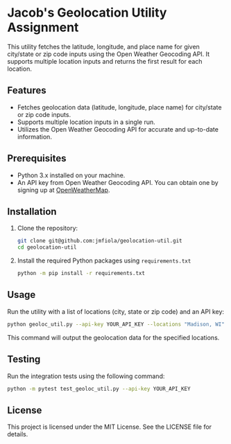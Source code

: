 # Jacob's Geolocation Utility Assignment

This utility fetches the latitude, longitude, and place name for given city/state or zip code inputs using the Open Weather Geocoding API. It supports multiple location inputs and returns the first result for each location.

## Features

- Fetches geolocation data (latitude, longitude, place name) for city/state or zip code inputs.
- Supports multiple location inputs in a single run.
- Utilizes the Open Weather Geocoding API for accurate and up-to-date information.

## Prerequisites

- Python 3.x installed on your machine.
- An API key from Open Weather Geocoding API. You can obtain one by signing up at [OpenWeatherMap](https://home.openweathermap.org/users/sign_up).

## Installation

1. Clone the repository:

    ```sh
    git clone git@github.com:jmfiola/geolocation-util.git
    cd geolocation-util
    ```

2. Install the required Python packages using `requirements.txt`
    ```sh
    python -m pip install -r requirements.txt
    ```

## Usage

Run the utility with a list of locations (city, state or zip code) and an API key:

```sh
python geoloc_util.py --api-key YOUR_API_KEY --locations "Madison, WI" "12345" "Chicago, IL" "10001"
```

This command will output the geolocation data for the specified locations.

## Testing

Run the integration tests using the following command:

```sh
python -m pytest test_geoloc_util.py --api-key YOUR_API_KEY
```

## License

This project is licensed under the MIT License. See the LICENSE file for details.
